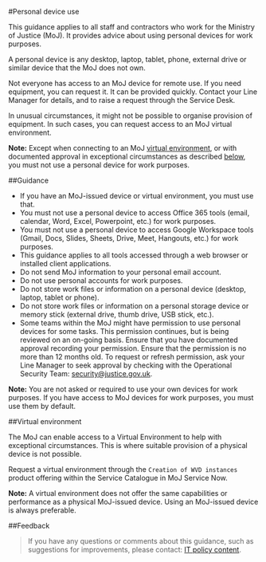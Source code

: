 #Personal device use

This guidance applies to all staff and contractors who work for the Ministry of Justice (MoJ). It provides advice about using personal devices for work purposes.

A personal device is any desktop, laptop, tablet, phone, external drive or similar device that the MoJ does not own.

Not everyone has access to an MoJ device for remote use. If you need equipment, you can request it. It can be provided quickly. Contact your Line Manager for details, and to raise a request through the Service Desk.

In unusual circumstances, it might not be possible to organise provision of equipment. In such cases, you can request access to an MoJ virtual environment.

**Note:** Except when connecting to an MoJ [virtual environment](#virtual-environment), or with documented approval in exceptional circumstances as described [below](#guidance), you must not use a personal device for work purposes.

<a id="guidance"></a>
##Guidance

* If you have an MoJ-issued device or virtual environment, you must use that.
* You must not use a personal device to access Office 365 tools (email, calendar, Word, Excel, Powerpoint, etc.) for work purposes.
* You must not use a personal device to access Google Workspace tools (Gmail, Docs, Slides, Sheets, Drive, Meet, Hangouts, etc.) for work purposes.
* This guidance applies to all tools accessed through a web browser or installed client applications.
* Do not send MoJ information to your personal email account.
* Do not use personal accounts for work purposes.
* Do not store work files or information on a personal device (desktop, laptop, tablet or phone).
* Do not store work files or information on a personal storage device or memory stick (external drive, thumb drive, USB stick, etc.).
* Some teams within the MoJ might have permission to use personal devices for some tasks. This permission continues, but is being reviewed on an on-going basis. Ensure that you have documented approval recording your permission. Ensure that the permission is no more than 12 months old. To request or refresh permission, ask your Line Manager to seek approval by checking with the Operational Security Team: [security@justice.gov.uk](mailto:security@justice.gov.uk).

**Note:** You are not asked or required to use your own devices for work purposes. If you have access to MoJ devices for work purposes, you must use them by default.

<a id="virtual-environment"></a>
##Virtual environment

The MoJ can enable access to a Virtual Environment to help with exceptional circumstances. This is where suitable provision of a physical device is not possible.

Request a virtual environment through the `Creation of WVD instances` product offering within the Service Catalogue in MoJ Service Now.

**Note:** A virtual environment does not offer the same capabilities or performance as a physical MoJ-issued device. Using an MoJ-issued device is always preferable.

<a id="feedback"></a>
##Feedback

> If you have any questions or comments about this guidance, such as suggestions for improvements, please contact: [IT policy content](mailto:itpolicycontent@digital.justice.gov.uk).

